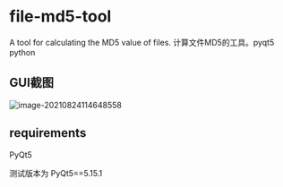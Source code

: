 # file-md5-tool
A tool for calculating the MD5 value of files. 计算文件MD5的工具。pyqt5 python

## GUI截图

![image-20210824114648558](http://bucket.dzhaoll.work/image-20210824114648558.png)

## requirements

PyQt5

测试版本为 PyQt5==5.15.1
